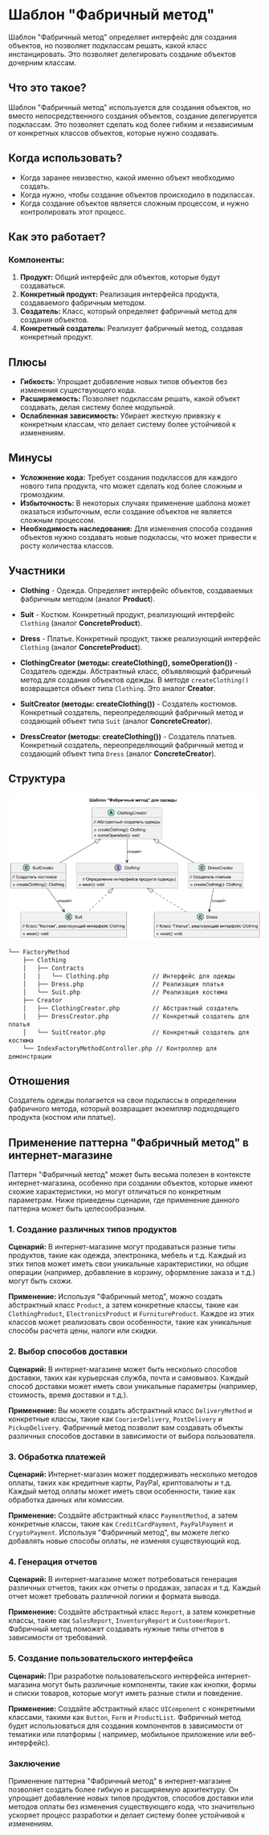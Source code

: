 # Шаблон "Фабричный метод"

Шаблон "Фабричный метод" определяет интерфейс для создания объектов, но позволяет подклассам решать, какой класс
инстанцировать. Это позволяет делегировать создание объектов дочерним классам.

## Что это такое?

Шаблон "Фабричный метод" используется для создания объектов, но вместо непосредственного создания объектов, создание
делегируется подклассам. Это позволяет сделать код более гибким и независимым от конкретных классов объектов, которые
нужно создавать.

## Когда использовать?

- Когда заранее неизвестно, какой именно объект необходимо создать.
- Когда нужно, чтобы создание объектов происходило в подклассах.
- Когда создание объектов является сложным процессом, и нужно контролировать этот процесс.

## Как это работает?

### Компоненты:

1. **Продукт:** Общий интерфейс для объектов, которые будут создаваться.
2. **Конкретный продукт:** Реализация интерфейса продукта, создаваемого фабричным методом.
3. **Создатель:** Класс, который определяет фабричный метод для создания объектов.
4. **Конкретный создатель:** Реализует фабричный метод, создавая конкретный продукт.

## Плюсы

- **Гибкость:** Упрощает добавление новых типов объектов без изменения существующего кода.
- **Расширяемость:** Позволяет подклассам решать, какой объект создавать, делая систему более модульной.
- **Ослабленная зависимость:** Убирает жесткую привязку к конкретным классам, что делает систему более устойчивой к
  изменениям.

## Минусы

- **Усложнение кода:** Требует создания подклассов для каждого нового типа продукта, что может сделать код более сложным
  и громоздким.
- **Избыточность:** В некоторых случаях применение шаблона может оказаться избыточным, если создание объектов не
  является сложным процессом.
- **Необходимость наследования:** Для изменения способа создания объектов нужно создавать новые подклассы, что может
  привести к росту количества классов.

## Участники

- **Clothing** - Одежда. Определяет интерфейс объектов, создаваемых фабричным методом (аналог **Product**).

- **Suit** - Костюм. Конкретный продукт, реализующий интерфейс `Clothing` (аналог **ConcreteProduct**).

- **Dress** - Платье. Конкретный продукт, также реализующий интерфейс `Clothing` (аналог **ConcreteProduct**).

- **ClothingCreator (методы: createClothing(), someOperation())** - Создатель одежды. Абстрактный класс, объявляющий
  фабричный метод для создания объектов одежды. В методе `createClothing()` возвращается объект типа `Clothing`. Это
  аналог **Creator**.

- **SuitCreator (методы: createClothing())** - Создатель костюмов. Конкретный создатель, переопределяющий фабричный
  метод и создающий объект типа `Suit` (аналог **ConcreteCreator**).

- **DressCreator (методы: createClothing())** - Создатель платьев. Конкретный создатель, переопределяющий фабричный
  метод и создающий объект типа `Dress` (аналог **ConcreteCreator**).

## Структура

![factory_pattern](uml.png)

```
└── FactoryMethod
    ├── Clothing
    │   ├── Contracts
    │   │   └── Clothing.php            // Интерфейс для одежды
    │   ├── Dress.php                   // Реализация платья
    │   └── Suit.php                    // Реализация костюма
    ├── Creator
    │   ├── ClothingCreator.php         // Абстрактный создатель
    │   ├── DressCreator.php            // Конкретный создатель для платья
    │   └── SuitCreator.php             // Конкретный создатель для костюма
    └── IndexFactoryMethodController.php // Контроллер для демонстрации

```

## Отношения

Создатель одежды полагается на свои подклассы в определении фабричного метода, который возвращает экземпляр подходящего
продукта (костюм или платье).

## Применение паттерна "Фабричный метод" в интернет-магазине

Паттерн "Фабричный метод" может быть весьма полезен в контексте интернет-магазина, особенно при создании объектов,
которые имеют схожие характеристики, но могут отличаться по конкретным параметрам. Ниже приведены сценарии, где
применение данного паттерна может быть целесообразным.

### 1. Создание различных типов продуктов

**Сценарий:** В интернет-магазине могут продаваться разные типы продуктов, такие как одежда, электроника, мебель и т.д.
Каждый из этих типов может иметь свои уникальные характеристики, но общие операции (например, добавление в корзину,
оформление заказа и т.д.) могут быть схожи.

**Применение:** Используя "Фабричный метод", можно создать абстрактный класс `Product`, а затем конкретные классы, такие
как `ClothingProduct`, `ElectronicsProduct` и `FurnitureProduct`. Каждое из этих классов может реализовать свои
особенности, такие как уникальные способы расчета цены, налоги или скидки.

### 2. Выбор способов доставки

**Сценарий:** В интернет-магазине может быть несколько способов доставки, таких как курьерская служба, почта и
самовывоз. Каждый способ доставки может иметь свои уникальные параметры (например, стоимость, время доставки и т.д.).

**Применение:** Вы можете создать абстрактный класс `DeliveryMethod` и конкретные классы, такие
как `CourierDelivery`, `PostDelivery` и `PickupDelivery`. Фабричный метод позволит вам создавать объекты различных
способов доставки в зависимости от выбора пользователя.

### 3. Обработка платежей

**Сценарий:** Интернет-магазин может поддерживать несколько методов оплаты, таких как кредитные карты, PayPal,
криптовалюты и т.д. Каждый метод оплаты может иметь свои особенности, такие как обработка данных или комиссии.

**Применение:** Создайте абстрактный класс `PaymentMethod`, а затем конкретные классы, такие
как `CreditCardPayment`, `PayPalPayment` и `CryptoPayment`. Используя "Фабричный метод", вы можете легко добавлять новые
способы оплаты, не изменяя существующий код.

### 4. Генерация отчетов

**Сценарий:** В интернет-магазине может потребоваться генерация различных отчетов, таких как отчеты о продажах, запасах
и т.д. Каждый отчет может требовать различной логики и формата вывода.

**Применение:** Создайте абстрактный класс `Report`, а затем конкретные классы, такие
как `SalesReport`, `InventoryReport` и `CustomerReport`. Фабричный метод поможет создавать нужные типы отчетов в
зависимости от требований.

### 5. Создание пользовательского интерфейса

**Сценарий:** При разработке пользовательского интерфейса интернет-магазина могут быть различные компоненты, такие как
кнопки, формы и списки товаров, которые могут иметь разные стили и поведение.

**Применение:** Создайте абстрактный класс `UIComponent` с конкретными классами, такими как `Button`, `Form`
и `ProductList`. Фабричный метод будет использоваться для создания компонентов в зависимости от тематики или платформы (
например, мобильное приложение или веб-интерфейс).

### Заключение

Применение паттерна "Фабричный метод" в интернет-магазине позволяет создать более гибкую и расширяемую архитектуру. Он
упрощает добавление новых типов продуктов, способов доставки или методов оплаты без изменения существующего кода, что
значительно ускоряет процесс разработки и делает систему более устойчивой к изменениям.

